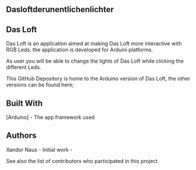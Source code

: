 ## Dasloftderunentlichenlichter

## Das Loft

Das Loft is an application aimed at making Das Loft more interactive with RGB Leds.
the application is developed for Arduini platforms.

As user you will be able to change the lights of Das Loft while clicking the different Leds.

This GitHub Depository is home to the Arduino version of Das Loft, the other versions can be found here;



## Built With
[Arduino] - The app framework used



## Authors
Xandor Naus - Initial work -

See also the list of contributors who participated in this project.
